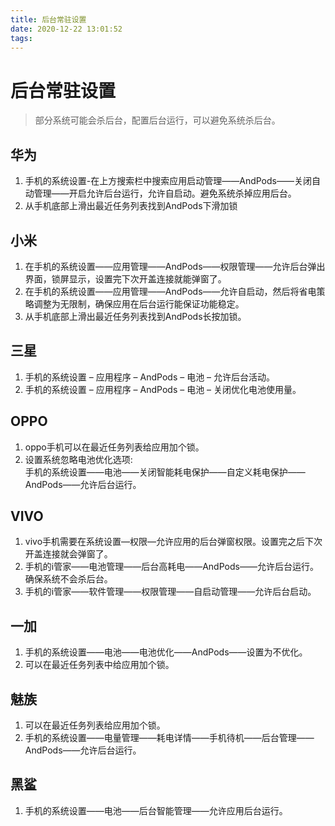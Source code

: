 ```yaml
---
title: 后台常驻设置
date: 2020-12-22 13:01:52
tags:
---
```

# 后台常驻设置
> 部分系统可能会杀后台，配置后台运行，可以避免系统杀后台。

## 华为
1. 手机的系统设置-在上方搜索栏中搜索应用启动管理——AndPods——关闭自动管理——开启允许后台运行，允许自启动。避免系统杀掉应用后台。
2. 从手机底部上滑出最近任务列表找到AndPods下滑加锁

## 小米
1. 在手机的系统设置——应用管理——AndPods——权限管理——允许后台弹出界面，锁屏显示，设置完下次开盖连接就能弹窗了。
2. 在手机的系统设置——应用管理——AndPods——允许自启动，然后将省电策略调整为无限制，确保应用在后台运行能保证功能稳定。
3. 从手机底部上滑出最近任务列表找到AndPods长按加锁。

## 三星
1. 手机的系统设置 – 应用程序 – AndPods – 电池 – 允许后台活动。
2. 手机的系统设置 – 应用程序 – AndPods – 电池 – 关闭优化电池使用量。

## OPPO
1. oppo手机可以在最近任务列表给应用加个锁。
2. 设置系统忽略电池优化选项:  
    手机的系统设置——电池——关闭智能耗电保护——自定义耗电保护——AndPods——允许后台运行。
    
## VIVO
1. vivo手机需要在系统设置—权限—允许应用的后台弹窗权限。设置完之后下次开盖连接就会弹窗了。
2. 手机的i管家——电池管理——后台高耗电——AndPods——允许后台运行。确保系统不会杀后台。
3. 手机的i管家——软件管理——权限管理——自启动管理——允许后台启动。

## 一加
1. 手机的系统设置——电池——电池优化——AndPods——设置为不优化。
2. 可以在最近任务列表中给应用加个锁。

## 魅族
1. 可以在最近任务列表给应用加个锁。
2. 手机的系统设置——电量管理——耗电详情——手机待机——后台管理——AndPods——允许后台运行。

## 黑鲨
1. 手机的系统设置——电池——后台智能管理——允许应用后台运行。

